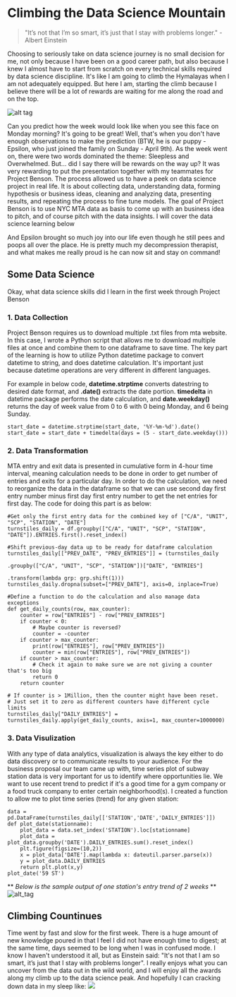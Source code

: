 # Climbing the Data Science Mountain
> "It’s not that I’m so smart, it’s just that I stay with problems longer." -Albert Einstein

Choosing to seriously take on data science journey is no small decision for me, not only because I have been on a good career path, but also because I knew I almost have to start from scratch on every technical skills required by data science discipline. It's like I am going to climb the Hymalayas when I am not adequately equipped. But here I am, starting the climb because I believe there will be a lot of rewards are waiting for me along the road and on the top.

![alt tag](https://github.com/qinglingni/qinglingni.github.io/blob/master/IMG_3507.jpg?raw=true)

Can you predict how the week would look like when you see this face on Monday morning? It's going to be great! Well, that's when you don't have enough observations to make the prediction (BTW, he is our puppy - Epsilon, who just joined the family on Sunday - April 9th). As the week went on, there were two words dominated the theme: Sleepless and Overwhelmed. But... did I say there will be rewards on the way up? It was very rewarding to put the presentation together with my teammates for Project Benson. The process allowed us to have a peek on data science project in real life. It is about collecting data, understanding data, forming hypothesis or business ideas, cleaning and analyzing data, presenting results, and repeating the process to fine tune models. The goal of Project Benson is to use NYC MTA data as basis to come up with an business idea to pitch, and of course pitch with the data insights. I will cover the data science learning below

And Epsilon brought so much joy into our life even though he still pees and poops all over the place. He is pretty much my decompression therapist, and what makes me really proud is he can now sit and stay on command!

## Some Data Science

Okay, what data science skills did I learn in the first week through Project Benson
### 1. Data Collection
Project Benson requires us to download multiple .txt files from mta website. In this case, I wrote a Python script that allows me to download multiple files at once and combine them to one dataframe to save time. The key part of the learning is how to utilize Python datetime package to convert datetime to string, and does datetime calculation. It's important just because datetime operations are very different in different languages.

For example in below code, **datetime.strptime** converts datestring to desired date format, and **.date()** extracts the date portion. **timedelta** in datetime package performs the date calculation, and **date.weekday()** returns the day of week value from 0 to 6 with 0 being Monday, and 6 being Sunday.
```
start_date = datetime.strptime(start_date, '%Y-%m-%d').date()
start_date = start_date + timedelta(days = (5 - start_date.weekday()))
```
### 2. Data Transformation
MTA entry and exit data is presented in cumulative form in 4-hour time interval, meaning calculation needs to be done in order to get number of entries and exits for a particular day. In order to do the calculation, we need to reorganize the data in the dataframe so that we can use second day first entry number minus first day first entry number to get the net entries for first day. The code for doing this part is as below:
```
#Get only the first entry data for the combined key of ["C/A", "UNIT", "SCP", "STATION", "DATE"]
turnstiles_daily = df.groupby(["C/A", "UNIT", "SCP", "STATION", "DATE"]).ENTRIES.first().reset_index()

#Shift previous-day data up to be ready for dataframe calculation
turnstiles_daily[["PREV_DATE", "PREV_ENTRIES"]] = (turnstiles_daily
                                                       .groupby(["C/A", "UNIT", "SCP", "STATION"])["DATE", "ENTRIES"]
                                                       .transform(lambda grp: grp.shift(1)))
turnstiles_daily.dropna(subset=["PREV_DATE"], axis=0, inplace=True)

#Define a function to do the calculation and also manage data exceptions
def get_daily_counts(row, max_counter):
    counter = row["ENTRIES"] - row["PREV_ENTRIES"]
    if counter < 0:
        # Maybe counter is reversed?
        counter = -counter
    if counter > max_counter:
        print(row["ENTRIES"], row["PREV_ENTRIES"])
        counter = min(row["ENTRIES"], row["PREV_ENTRIES"])
    if counter > max_counter:
        # Check it again to make sure we are not giving a counter that's too big
        return 0
    return counter

# If counter is > 1Million, then the counter might have been reset.  
# Just set it to zero as different counters have different cycle limits
turnstiles_daily["DAILY_ENTRIES"] = turnstiles_daily.apply(get_daily_counts, axis=1, max_counter=1000000)
```
### 3. Data Visulization
With any type of data analytics, visualization is always the key either to do data discovery or to communicate results to your audience. For the business proposal our team came up with, time series plot of subway station data is very important for us to identify where opportunities lie. We want to use recent trend to predict if it's a good time for a gym company or a food truck company to enter certain neighborhood(s). I created a function to allow me to plot time series (trend) for any given station:
```
data = pd.DataFrame(turnstiles_daily[['STATION','DATE','DAILY_ENTRIES']])
def plot_date(stationname):
    plot_data = data.set_index('STATION').loc[stationname]
    plot_data = plot_data.groupby('DATE').DAILY_ENTRIES.sum().reset_index()
    plt.figure(figsize=(10,2))
    x = plot_data['DATE'].map(lambda x: dateutil.parser.parse(x))
    y = plot_data.DAILY_ENTRIES    
    return plt.plot(x,y)
plot_date('59 ST')
```
** _Below is the sample output of one station's entry trend of 2 weeks_ **
![alt_tag](https://github.com/qinglingni/qinglingni.github.io/blob/master/mta_timeseries.png?raw=true)

## Climbing Countinues
Time went by fast and slow for the first week. There is a huge amount of new knowledge poured in that I feel I did not have enough time to digest; at the same time, days seemed to be long when I was in confused mode. I know I haven't understood it all, but as Einstein said: "It's not that I am so smart, it’s just that I stay with problems longer". I really enjoys what you can uncover from the data out in the wild world, and I will enjoy all the awards along my climb up to the data science peak. And hopefully I can cracking down data in my sleep like:
![](https://github.com/qinglingni/qinglingni.github.io/blob/master/IMG_3520.JPG?raw=true)
